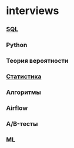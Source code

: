 # interviews


### [SQL](https://github.com/TalkoDenis/interviews/tree/main/SQL)





### Python






### Теория вероятности






### [Статистика](https://github.com/TalkoDenis/interviews/tree/main/Statistics)






### Алгоритмы



### Airflow



### A/B-тесты





### ML
